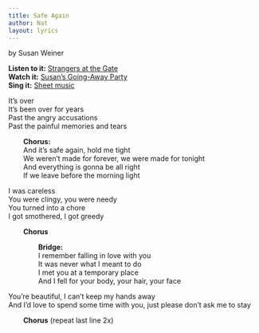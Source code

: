 ```yaml
---
title: Safe Again
author: Nat
layout: lyrics
---
```

by Susan Weiner

**Listen to it:** <a href="http://strangerways.bandcamp.com/track/safe-again" target="_blank">Strangers at the Gate</a>  
**Watch it:** <a href="http://www.youtube.com/watch?v=Zv7Eem64otg&list=PLE2BDB948181C7A2B&index=9&feature=plpp_video" target="_blank">Susan’s Going-Away Party<br /> </a>**Sing it:** [Sheet music][1]

It’s over  
It’s been over for years  
Past the angry accusations  
Past the painful memories and tears

<p style="padding-left: 30px;">
  <strong>Chorus:</strong><br /> And it’s safe again, hold me tight<br /> We weren’t made for forever, we were made for tonight<br /> And everything is gonna be all right<br /> If we leave before the morning light
</p>

I was careless  
You were clingy, you were needy  
You turned into a chore  
I got smothered, I got greedy

<p style="padding-left: 30px;">
  <strong>Chorus</strong>
</p>

<p style="padding-left: 60px;">
  <strong>Bridge:</strong><br /> I remember falling in love with you<br /> It was never what I meant to do<br /> I met you at a temporary place<br /> And I fell for your body, your hair, your face
</p>

You’re beautiful, I can’t keep my hands away  
And I’d love to spend some time with you, just please don’t ask me to stay

<p style="padding-left: 30px;">
  <strong>Chorus</strong> (repeat last line 2x)
</p>

 [1]: /images/Safe-Again.pdf